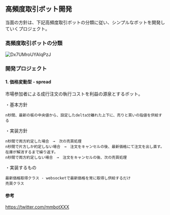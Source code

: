 ## 高頻度取引ボット開発

当面の方針は、下記高頻度取引ボットの分類に従い、シンプルなボットを開発していくプロジェクト。

### 高頻度取引ボットの分類

![Dx7UMroUYAIqPzJ](https://user-images.githubusercontent.com/5179467/72659392-21d25700-3a02-11ea-97ee-f7744003105d.jpeg)

### 開発プロジェクト

#### 1. 価格変動型 - spread
市場参加者による成行注文の執行コストを利益の源泉とするボット。

・基本方針
```
n秒間、最新の板の中央値から、設定したdelta分離れた上下に、売りと買いの指値を供給する
```

・実装方針
```
n秒間で両方約定した場合　→　次の売買処理
n秒間で片方しか約定しない場合　→　注文をキャンセルの後、最新価格にて注文を出し直す。在庫が解消するまで繰り返す。
n秒間で両方約定しない場合　→　注文をキャンセルの後、次の売買処理
```

・実装するもの
```
最新価格取得クラス - websocketで最新価格を常に取得し供給するだけ
売買クラス
```


#### 参考

https://twitter.com/mmbotXXX
